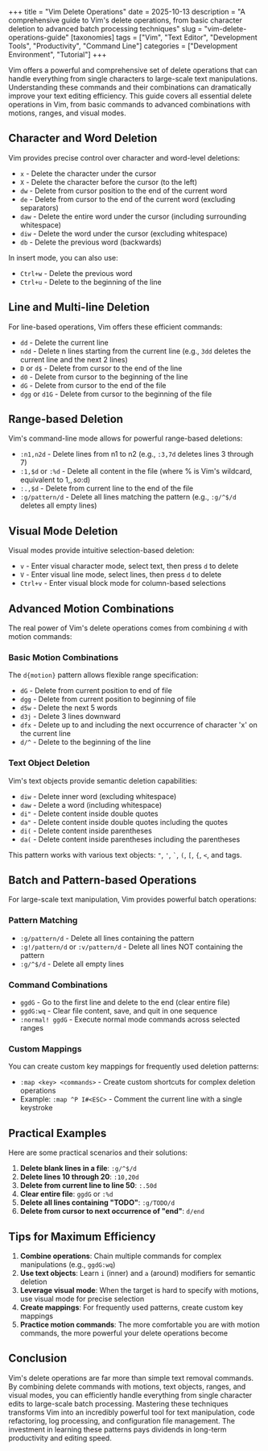 +++
title = "Vim Delete Operations"
date = 2025-10-13
description = "A comprehensive guide to Vim's delete operations, from basic character deletion to advanced batch processing techniques"
slug = "vim-delete-operations-guide"
[taxonomies]
tags = ["Vim", "Text Editor", "Development Tools", "Productivity", "Command Line"]
categories = ["Development Environment", "Tutorial"]
+++

Vim offers a powerful and comprehensive set of delete operations that can handle everything from single characters to large-scale text manipulations. Understanding these commands and their combinations can dramatically improve your text editing efficiency. This guide covers all essential delete operations in Vim, from basic commands to advanced combinations with motions, ranges, and visual modes.

<!-- more -->

## Character and Word Deletion

Vim provides precise control over character and word-level deletions:

- `x` - Delete the character under the cursor
- `X` - Delete the character before the cursor (to the left)
- `dw` - Delete from cursor position to the end of the current word
- `de` - Delete from cursor to the end of the current word (excluding separators)
- `daw` - Delete the entire word under the cursor (including surrounding whitespace)
- `diw` - Delete the word under the cursor (excluding whitespace)
- `db` - Delete the previous word (backwards)

In insert mode, you can also use:

- `Ctrl+w` - Delete the previous word
- `Ctrl+u` - Delete to the beginning of the line

## Line and Multi-line Deletion

For line-based operations, Vim offers these efficient commands:

- `dd` - Delete the current line
- `ndd` - Delete n lines starting from the current line (e.g., `3dd` deletes the current line and the next 2 lines)
- `D` or `d$` - Delete from cursor to the end of the line
- `d0` - Delete from cursor to the beginning of the line
- `dG` - Delete from cursor to the end of the file
- `dgg` or `d1G` - Delete from cursor to the beginning of the file

## Range-based Deletion

Vim's command-line mode allows for powerful range-based deletions:

- `:n1,n2d` - Delete lines from n1 to n2 (e.g., `:3,7d` deletes lines 3 through 7)
- `:1,$d` or `:%d` - Delete all content in the file (where % is Vim's wildcard, equivalent to 1,$, so :%d is actually a shorthand version of :1,$d)
- `:.,$d` - Delete from current line to the end of the file
- `:g/pattern/d` - Delete all lines matching the pattern (e.g., `:g/^$/d` deletes all empty lines)

## Visual Mode Deletion

Visual modes provide intuitive selection-based deletion:

- `v` - Enter visual character mode, select text, then press `d` to delete
- `V` - Enter visual line mode, select lines, then press `d` to delete
- `Ctrl+v` - Enter visual block mode for column-based selections

## Advanced Motion Combinations

The real power of Vim's delete operations comes from combining `d` with motion commands:

### Basic Motion Combinations

The `d{motion}` pattern allows flexible range specification:

- `dG` - Delete from current position to end of file
- `dgg` - Delete from current position to beginning of file
- `d5w` - Delete the next 5 words
- `d3j` - Delete 3 lines downward
- `dfx` - Delete up to and including the next occurrence of character 'x' on the current line
- `d/^` - Delete to the beginning of the line

### Text Object Deletion

Vim's text objects provide semantic deletion capabilities:

- `diw` - Delete inner word (excluding whitespace)
- `daw` - Delete a word (including whitespace)
- `di"` - Delete content inside double quotes
- `da"` - Delete content inside double quotes including the quotes
- `di(` - Delete content inside parentheses
- `da(` - Delete content inside parentheses including the parentheses

This pattern works with various text objects: `"`, `'`, `` ` ``, `(`, `[`, `{`, `<`, and tags.

## Batch and Pattern-based Operations

For large-scale text manipulation, Vim provides powerful batch operations:

### Pattern Matching

- `:g/pattern/d` - Delete all lines containing the pattern
- `:g!/pattern/d` or `:v/pattern/d` - Delete all lines NOT containing the pattern
- `:g/^$/d` - Delete all empty lines

### Command Combinations

- `ggdG` - Go to the first line and delete to the end (clear entire file)
- `ggdG:wq` - Clear file content, save, and quit in one sequence
- `:normal! ggdG` - Execute normal mode commands across selected ranges

### Custom Mappings

You can create custom key mappings for frequently used deletion patterns:

- `:map <key> <commands>` - Create custom shortcuts for complex deletion operations
- Example: `:map ^P I#<ESC>` - Comment the current line with a single keystroke

## Practical Examples

Here are some practical scenarios and their solutions:

1. **Delete blank lines in a file**: `:g/^$/d`
2. **Delete lines 10 through 20**: `:10,20d`
3. **Delete from current line to line 50**: `:.50d`
4. **Clear entire file**: `ggdG` or `:%d`
5. **Delete all lines containing "TODO"**: `:g/TODO/d`
6. **Delete from cursor to next occurrence of "end"**: `d/end`

## Tips for Maximum Efficiency

1. **Combine operations**: Chain multiple commands for complex manipulations (e.g., `ggdG:wq`)
2. **Use text objects**: Learn `i` (inner) and `a` (around) modifiers for semantic deletion
3. **Leverage visual mode**: When the target is hard to specify with motions, use visual mode for precise selection
4. **Create mappings**: For frequently used patterns, create custom key mappings
5. **Practice motion commands**: The more comfortable you are with motion commands, the more powerful your delete operations become

## Conclusion

Vim's delete operations are far more than simple text removal commands. By combining delete commands with motions, text objects, ranges, and visual modes, you can efficiently handle everything from single character edits to large-scale batch processing. Mastering these techniques transforms Vim into an incredibly powerful tool for text manipulation, code refactoring, log processing, and configuration file management. The investment in learning these patterns pays dividends in long-term productivity and editing speed.
